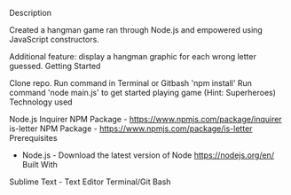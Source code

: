 Description

Created a hangman game ran through Node.js and empowered using JavaScript constructors.

Additional feature: display a hangman graphic for each wrong letter guessed.
Getting Started

Clone repo.
Run command in Terminal or Gitbash 'npm install'
Run command 'node main.js' to get started playing game (Hint: Superheroes)
Technology used

Node.js
Inquirer NPM Package - https://www.npmjs.com/package/inquirer
is-letter NPM Package - https://www.npmjs.com/package/is-letter
Prerequisites

- Node.js - Download the latest version of Node https://nodejs.org/en/
Built With

Sublime Text - Text Editor
Terminal/Git Bash
